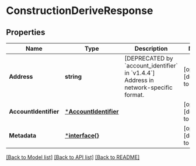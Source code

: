 # ConstructionDeriveResponse

## Properties
Name | Type | Description | Notes
------------ | ------------- | ------------- | -------------
**Address** | **string** | [DEPRECATED by &#x60;account_identifier&#x60; in &#x60;v1.4.4&#x60;] Address in network-specific format. | [optional] [default to null]
**AccountIdentifier** | [***AccountIdentifier**](AccountIdentifier.md) |  | [optional] [default to null]
**Metadata** | [***interface{}**](interface{}.md) |  | [optional] [default to null]

[[Back to Model list]](../README.md#documentation-for-models) [[Back to API list]](../README.md#documentation-for-api-endpoints) [[Back to README]](../README.md)

